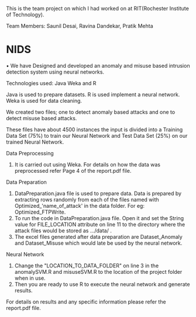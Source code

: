 This is the team project on which I had worked on at RIT(Rochester Institute of Technology).

Team Members:  Saunil Desai, Ravina Dandekar, Pratik Mehta

# NIDS
•	We have Designed and developed an anomaly and misuse based intrusion detection system using neural networks.

Technologies used: Java Weka and R

Java is used to prepare datasets.
R is used implement a neural network.
Weka is used for data cleaning.

We created two files; one to detect anomaly based attacks and one to detect misuse based attacks.

These files have about 4500 instances the input is divided into a Training Data Set (75%) to train our Neural Network and Test Data Set (25%) on our trained Neural Network.

Data Preprocessing
1. It is carried out using Weka. For details on how the data was preprocessed refer Page 4 of the report.pdf file.

Data Preparation
1. DataPreparation.java file is used to prepare data. Data is prepared by extracting rows randomly from each of the files named with Optimized_'name_of_attack' in the data folder. For eg: Optimized_FTPWrite.
2. To run the code in DataPreparation.java file. Open it and set the String value for FILE_LOCATION attribute on line 11 to the directory where the attack files would be stored as .../data/ .
3. The excel files generated after data preparation are Dataset_Anomaly and Dataset_Misuse which would late be used by the neural network.

Neural Network
1. Change the "LOCATION_TO_DATA_FOLDER" on line 3 in the anomalySVM.R and misuseSVM.R to the location of the project folder when in use.
2. Then you are ready to use R to execute the neural network and generate results.

For details on results and any specific information please refer the report.pdf file.
